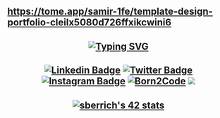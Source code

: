 ## <h2 align="center">
  
## https://tome.app/samir-1fe/template-design-portfolio-cleilx5080d726ffxikcwini6
  
## <h2 align="center"> [![Typing SVG](https://readme-typing-svg.herokuapp.com?color=F77B78&lines=Nice+to+meet+you%2C+;I'm+Samir+Berrichi%2C;Front-end++developer%2C+;I'm+from+Morocco%2C;living+in+Khouribga+%F0%9F%8C%B1;+I%E2%80%99m+currently+studying+at+1337)](https://git.io/typing-svg)
  
## <h2 align="center"> [![Linkedin Badge](https://img.shields.io/badge/-LinkedIn-0e76a8?style=flat-square&logo=Linkedin&logoColor=white)](https://linkedin.com/in/samirberrichi) [![Twitter Badge](https://img.shields.io/badge/-Twitter-00acee?style=flat-square&logo=Twitter&logoColor=white)](https://twitter.com/samirberrichi) [![Instagram Badge](https://img.shields.io/badge/-Instagram-e4405f?style=flat-square&logo=Instagram&logoColor=white)](https://instagram.com/samirberrichi/) <a href="https://profile.intra.42.fr/users/sberrich" target="_blank"><img src="https://img.shields.io/badge/Born2Code-%23FF6950.svg?style=flat-square&logo=42" alt="Born2Code"></a> ![](https://komarev.com/ghpvc/?username=sberrich) 
  
 ## <h2 align="center"> [![sberrich's 42 stats](https://badge.mediaplus.ma/darkblue/sberrich)](https://github.com/oakoudad/badge42)


